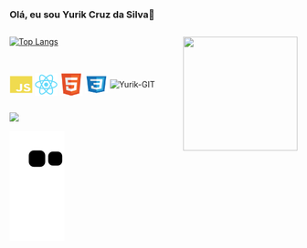 ### Olá, eu sou Yurik Cruz da Silva👋

##
<div>
<a href="https://github.com/Yuriikcs">

[![Top Langs](https://github-readme-stats.vercel.app/api/top-langs/?username=Yuriikcs&theme=tokyonight)](https://github.com/Yuriikcs/github-readme-stats)
  <img  align="right" src="https://lh3.googleusercontent.com/L4tYsBqRbmRM4cQKHYDcxO9E4d3Y-zSMKwvneihVlbiH_ZxLnSKAy2SeCDQdB6u5iv2JG7ul_5ECoARh-xJDkyeE8wyTFohjme1OyXgaJJ2Ntl-aVPltkNlG4YqlEe_91b15zz6fDi0PTfNL5PvPW3yY3ueQiQfh1fvIep18pHqWVP2V9uGvAraVfdmLNt9FfH9G8ecQxNLaVq56yXdnZEFJxpZxhScwoBYSeGea1Gn44AKhW9Aovs0L60EBUweN1CNOIsUKIW-h87E3vDu6BzG2GB-s3iAaMKJv2AZS1fJvfLjvnaePARxt886A7QB_oSM8P17PSCafs1Ukl2pFqDFfZ7_JCo09_BuizAIA83d5jbuQ85CTM6F68QwsdSRAM1cOeWv1WJxFc00kUVl5lkFiFUKeW3dBTwRhMxVy6OQsO8jyeiLpssFD_zaPIzX5nC_4-rzzNjZYczNsvp0wRJf9R_9qTVIQ2qRA3UKjJpCFvS2nqw2H8EgEmWZtM5S2-6Re8YVK4Mva-TZNh896ZusHjCDC5I2LaPu0aZYfsnUSfQFie76_7-LfMEof2E_4xNDG3bnZxuSv4Kh8ZhK5ACYv1V0agvXGKWxUiOPMqivPYJqF7YWJKam5cyziZI1r3k6C-eZV0Gyr5XGB7r3bIjOZc2pVJz1FEF5YIoz-qpvEGBxeh32a-MQ5lAAJ6LN9gdxrbE4l2XLDpKfv7hc4yyYLb2cSOVxh0P_nFw7879Ob2WXvqKZ0uP00e6BOgZoELTesAwoFPY6GeNIOEGf0SwoUcKu4f2HeIBuZk3pH3XSn8LESqTbcLuNkNPm42yBCcavMucJg1XhSuG0aBYFLmCUV0curozyxg4GFI856blAmRSeQv1yahlolcvkVmKTSAYaGsbwS0UjTKaNsqeKo3AFYaUKeE5dTNhNEGXuc4YQc2V32=w639-h627-no?authuser=0" height="200" width="200">
 
##
<div style="display: inline_block"><br>
  <img align="center" alt="Yurik-js" height="30" width="40" src="https://raw.githubusercontent.com/devicons/devicon/master/icons/javascript/javascript-plain.svg">
  <img align="center" alt="Yurik-React height="30" width="40" src="https://raw.githubusercontent.com/devicons/devicon/master/icons/react/react-original.svg">
  <img align="center" alt="Yurik-HTML height="30" width="40" src="https://raw.githubusercontent.com/devicons/devicon/master/icons/html5/html5-original.svg">
  <img align="center" alt="Yurik-CSS" height="30" width="40" src="https://raw.githubusercontent.com/devicons/devicon/master/icons/css3/css3-original.svg">
  <img align="center" alt="Yurik-GIT" heit="30" width="40" src="https://cdn.jsdelivr.net/gh/devicons/devicon/icons/git/git-original.svg">


##
<div>
  <a href = "mailto:yurikcs@gmail.com"><img src="https://img.shields.io/badge/-Gmail-%23333?style=for-the-badge&logo=gmail&logoColor=white" target="_blank"></a>
  
 ![Snake animation](https://github.com/Yuriikcs/Yuriikcs/blob/output/github-contribution-grid-snake.svg)
  
  
